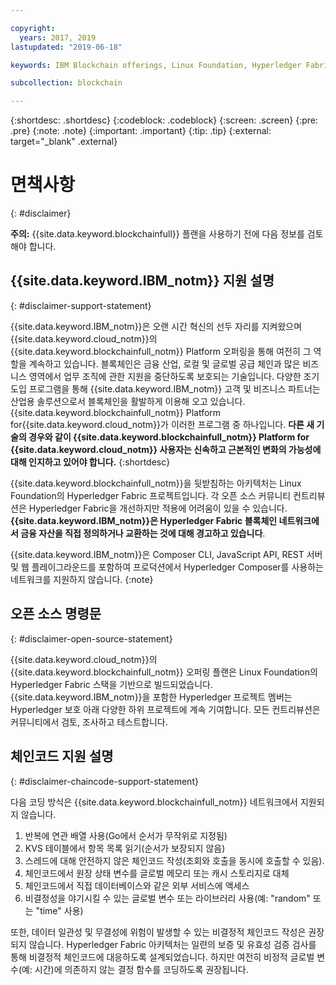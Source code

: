 ```yaml
---

copyright:
  years: 2017, 2019
lastupdated: "2019-06-18"

keywords: IBM Blockchain offerings, Linux Foundation, Hyperledger Fabric, open source, community contribution

subcollection: blockchain

---
```


{:shortdesc: .shortdesc}
{:codeblock: .codeblock}
{:screen: .screen}
{:pre: .pre}
{:note: .note}
{:important: .important}
{:tip: .tip}
{:external: target="_blank" .external}

# 면책사항
{: #disclaimer}

**주의:** {{site.data.keyword.blockchainfull}} 플랜을 사용하기 전에 다음 정보를 검토해야 합니다.

## {{site.data.keyword.IBM_notm}} 지원 설명
{: #disclaimer-support-statement}

{{site.data.keyword.IBM_notm}}은 오랜 시간 혁신의 선두 자리를 지켜왔으며 {{site.data.keyword.cloud_notm}}의 {{site.data.keyword.blockchainfull_notm}} Platform 오퍼링을 통해 여전히 그 역할을 계속하고 있습니다. 블록체인은 금융 산업, 로컬 및 글로벌 공급 체인과 많은 비즈니스 영역에서 업무 조직에 관한 지원을 중단하도록 보호되는 기술입니다. 다양한 조기 도입 프로그램을 통해 {{site.data.keyword.IBM_notm}} 고객 및 비즈니스 파트너는 산업용 솔루션으로서 블록체인을 활발하게 이용해 오고 있습니다. {{site.data.keyword.blockchainfull_notm}} Platform for{{site.data.keyword.cloud_notm}}가 이러한 프로그램 중 하나입니다. **다른 새 기술의 경우와 같이 {{site.data.keyword.blockchainfull_notm}} Platform for {{site.data.keyword.cloud_notm}} 사용자는 신속하고 근본적인 변화의 가능성에 대해 인지하고 있어야 합니다.**
{:shortdesc}

{{site.data.keyword.blockchainfull_notm}}을 뒷받침하는 아키텍처는 Linux Foundation의 Hyperledger Fabric 프로젝트입니다. 각 오픈 소스 커뮤니티 컨트리뷰션은 Hyperledger Fabric을 개선하지만 적용에 어려움이 있을 수 있습니다. **{{site.data.keyword.IBM_notm}}은 Hyperledger Fabric 블록체인 네트워크에서 금융 자산을 직접 정의하거나 교환하는 것에 대해 경고하고 있습니다**.

{{site.data.keyword.IBM_notm}}은 Composer CLI, JavaScript API, REST 서버 및 웹 플레이그라운드를 포함하여 프로덕션에서 Hyperledger Composer를 사용하는 네트워크를 지원하지 않습니다.
{:note}

## 오픈 소스 명령문
{: #disclaimer-open-source-statement}

{{site.data.keyword.cloud_notm}}의 {{site.data.keyword.blockchainfull_notm}} 오퍼링 플랜은 Linux Foundation의 Hyperledger Fabric 스택을 기반으로 빌드되었습니다. {{site.data.keyword.IBM_notm}}을 포함한 Hyperledger 프로젝트 멤버는 Hyperledger 보호 아래 다양한 하위 프로젝트에 계속 기여합니다.  모든 컨트리뷰션은 커뮤니티에서 검토, 조사하고 테스트합니다.

## 체인코드 지원 설명
{: #disclaimer-chaincode-support-statement}

다음 코딩 방식은 {{site.data.keyword.blockchainfull_notm}} 네트워크에서 지원되지 않습니다.

1. 반복에 연관 배열 사용(Go에서 순서가 무작위로 지정됨)
2. KVS 테이블에서 항목 목록 읽기(순서가 보장되지 않음)
3. 스레드에 대해 안전하지 않은 체인코드 작성(조회와 호출을 동시에 호출할 수 있음).
4. 체인코드에서 원장 상태 변수를 글로벌 메모리 또는 캐시 스토리지로 대체
5. 체인코드에서 직접 데이터베이스와 같은 외부 서비스에 액세스
6. 비결정성을 야기시킬 수 있는 글로벌 변수 또는 라이브러리 사용(예: "random" 또는 "time" 사용)

또한, 데이터 일관성 및 무결성에 위험이 발생할 수 있는 비결정적 체인코드 작성은 권장되지 않습니다. Hyperledger Fabric 아키텍처는 일련의 보증 및 유효성 검증 검사를 통해 비결정적 체인코드에 대응하도록 설계되었습니다. 하지만 여전히 비정적 글로벌 변수(예: 시간)에 의존하지 않는 결정 함수를 코딩하도록 권장됩니다.
